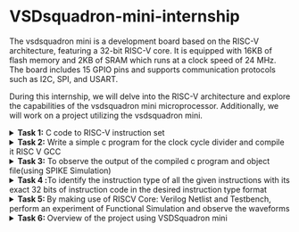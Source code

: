 # VSDsquadron-mini-internship

The vsdsquadron mini is a development board based on the RISC-V architecture, featuring a 32-bit RISC-V core. It is equipped with 16KB of flash memory and 2KB of SRAM which runs at a clock speed of 24 MHz. The board includes 15 GPIO pins and supports communication protocols such as I2C, SPI, and USART.

During this internship, we will delve into the RISC-V architecture and explore the capabilities of the vsdsquadron mini microprocessor. Additionally, we will work on a project utilizing the vsdsquadron mini.

<details>
  <summary><b>Task 1:</b> C code to RISC-V instruction set</summary>

  Write a c program to count the sum from 1 to n. To do so install leafpad by using the command  
  `leafpad sum1ton.c &`   
  Create a file sum1ton.c then write a c program and save it.  
  ![Screenshot (184)](https://github.com/akshaynet27/VSDSquadron-Mini-research-internship/assets/173434697/d776d243-febb-4807-a8a3-dee49d9ed1d1)

  Compile the c program and verify the results using the following commands  
  `gcc sum1ton.c`  
  `./a.out`  
  ![image](https://github.com/akshaynet27/VSDSquadron-Mini-research-internship/assets/173434697/835864ee-a9bb-4c77-81f7-f045e8bf7de2)

  ### RISC V
  To get the RISC V instruction type from C program  
  `riscv64-unknown-elf-gcc -O1 -mabi=lp64 -march=rv64i -o sum1ton.o sum1ton.c`  
  To view the output we use the command  
  `riscv64-unknown-elf-objdump -d sum2n.o | less`
  ![Screenshot (186)](https://github.com/akshaynet27/VSDSquadron-Mini-research-internship/assets/173434697/ddf069c9-8df3-4407-adda-982df3f4d0c8)

  This opens the output in the less editor, facilitating easier navigation. To locate the main function, we search for the keyword "main" using ?main. By employing a hexadecimal calculator, we can count the number of instructions executed in the main block by subtracting the address numbers displayed on the left. In this case, the main block contains 15 lines of instructions.

  Now we can use `-Ofast` instead of `-O1` and notice the difference between them.  
  `riscv64-unknown-elf-gcc -Ofast -mabi=lp64 -march=rv64i -o sum1ton.o sum1ton.c`  
  ![Screenshot (187)](https://github.com/akshaynet27/VSDSquadron-Mini-research-internship/assets/173434697/97d6c1f8-a395-4f59-9ab6-c0ebf6308b5e)
  We can notice that for `-Ofast` the instruction is reduced to 12 lines rather than 15 lines  

</details>

<details>
  <summary><b>Task 2:</b> Write a simple c program for the clock cycle divider and compile it RISC V GCC</summary>

  The c program for Clock cycle divider is as follows  
  ![Screenshot (193)](https://github.com/akshaynet27/VSDSquadron-Mini-research-internship/assets/173434697/d90c081f-359b-414b-acbc-a516516a0e3d)

  ### Output  
  ![Screenshot (192)](https://github.com/akshaynet27/VSDSquadron-Mini-research-internship/assets/173434697/7495cff9-3037-4ced-a153-1562a6c09871)

  To get the RISC V instruction type from C program  
  `riscv64-unknown-elf-gcc -O1 -mabi=lp64 -march=rv64i -o clockdiv.o clockdiv.c`  
  ![Screenshot (194)](https://github.com/akshaynet27/VSDSquadron-Mini-research-internship/assets/173434697/eed650f3-fbae-40d9-81b1-ab758ba55cf8)

  To view the output we use the command  
  `riscv64-unknown-elf-objdump -d clockdiv.o | less`  
  ![Screenshot (191)](https://github.com/akshaynet27/VSDSquadron-Mini-research-internship/assets/173434697/de09b78c-2511-4717-9dad-2e3e94ba49a5)

</details>

<details>
  <summary><b>Task 3:</b> To observe the output of the compiled c program and object file(using SPIKE Simulation)</summary>

  ### To verify the output of the c program and RISC v instructions  
  The command used to compile and execute c program is  
  `gcc sum1ton.c`  
  `./a.out`  
  ![Screenshot (200)](https://github.com/akshaynet27/VSDSquadron-Mini-research-internship/assets/173434697/fd3ca90f-0ca3-4ebc-90c6-98176e252199)

  The command used to compile and execute object file is  
  `riscv64-unknown-elf-gcc -Ofast -mabi=lp64 -march=rv64i -o clockdiv.o clockdiv.c`  
  `spike pk clockdiv.o`  
  ![Screenshot (201)](https://github.com/akshaynet27/VSDSquadron-Mini-research-internship/assets/173434697/1dd190fb-0b65-45ed-a42c-170ce5169feb)

  ### Debugging
  ![Screenshot (198)](https://github.com/akshaynet27/VSDSquadron-Mini-research-internship/assets/173434697/ed88fca1-9827-4ec7-b599-417d8d170f73)
  The command for debugging is  
  `spike -d pk clockdiv.o`  
  ![Screenshot (199)](https://github.com/akshaynet27/VSDSquadron-Mini-research-internship/assets/173434697/a625a898-7cac-4040-af90-7b22c8859e0f)
  The command `until pc 0 100b0` specifies that the instruction gets executed up to 100b0 address  
  To know the status of the register we can use `reg 0 register_name` for example `reg 0 a0` shows us what is present in the a0 register

</details>

<details>
  <summary><b>Task 4 :</b>To identify the instruction type of all the given instructions with its exact 32 bits of instruction code in the desired instruction type format</summary>

## Introduction
This report provides a detailed analysis of various RISC-V instructions. Each instruction is classified into its respective type (R, I, S, B) and its exact 32-bit binary encoding is provided.
### Instruction Formats in RISC-V

The instruction format of a processor defines how machine language instructions are structured and organized for execution. These instructions consist of bits (0s and 1s), each carrying information about data locations and operations. RISC-V has six instruction formats:

1. **R-format**
2. **I-format**
3. **S-format**
4. **B-format**
5. **U-format**
6. **J-format**

Let's delve into each instruction format with examples.

#### 1. R-type Instruction
In RV32, each instruction is 32 bits long. The "R" in R-type stands for "register," indicating that these instructions operate on registers, not memory locations. R-type instructions perform various arithmetic and logical operations. The 32-bit instruction is divided into six fields:

- **Opcode (7 bits):** Identifies the type of instruction format.
- **rd (5 bits):** Destination Register, stores the result of the operation.
- **func3 (3 bits):** Specifies the type of arithmetic or logical operation.
- **rs1 (5 bits):** Source Register 1, holds data for the operation.
- **rs2 (5 bits):** Source Register 2, holds additional data for the operation.
- **func7 (7 bits):** Further specifies the operation.

#### 2. I-type Instruction
In RV32, each instruction is 32 bits long. The "I" in I-type stands for "immediate," meaning these instructions use registers and an immediate value. I-type instructions are used for immediate and load operations. The 32-bit instruction is divided into five fields:

- **Opcode (7 bits):** Identifies the type of instruction format.
- **rd (5 bits):** Destination Register, stores the result of the operation.
- **func3 (3 bits):** Specifies the type of arithmetic or logical operation.
- **rs1 (5 bits):** Source Register, holds data for the operation.
- **Immediate (12 bits):** Signed immediate value, replacing the rs2 and func7 fields from R-type.

#### 3. S-type Instruction
In RV32, each instruction is 32 bits long. The "S" in S-type stands for "store," indicating these instructions store register values into memory. S-type instructions are used for store operations. The 32-bit instruction is divided into six fields:

- **Opcode (7 bits):** Identifies the type of instruction format.
- **Immediate (12 bits):** Signed immediate value, split into imm[11:5] and imm[4:0].
- **rs1 (5 bits):** Source Register 1, holds the value to be stored.
- **rs2 (5 bits):** Source Register 2, used in address calculation.
- **func3 (3 bits):** Specifies the width and type of the store operation.

#### 4. B-type Instruction
In RV32, each instruction is 32 bits long. The "B" in B-type stands for "branch," indicating these instructions are used for conditional branching. The 32-bit instruction is divided into eight fields:

- **Opcode (7 bits):** Identifies the type of instruction format.
- **Immediate (12 bits):** Signed immediate value, split across imm[12], imm[10:5], imm[4:1], and imm[11].
- **rs1 (5 bits):** Source Register 1, involved in the condition check.
- **rs2 (5 bits):** Source Register 2, involved in the condition check.
- **func3 (3 bits):** Specifies the branch condition.

If the condition is true, the Program Counter (PC) is updated by adding the immediate value. If false, the PC moves to the next instruction (PC + 4 bytes). Instructions are word-aligned (address in multiples of 4 bytes).

#### 5. U-type Instruction
In RV32, each instruction is 32 bits long. The "U" in U-type stands for "upper immediate," meaning these instructions transfer immediate data to the destination register. The 32-bit instruction is divided into three fields:

- **Opcode (7 bits):** Identifies the type of instruction format.
- **rd (5 bits):** Destination Register.
- **Immediate (20 bits):** Upper immediate value, used in LUI and AUIPC instructions.

For example, the instruction `lui x15, 0x13579` writes the immediate value 0x13579 to the upper 20 bits of the rd register (x15), resulting in `x15 = 0x13579000`.

#### 6. J-type Instruction
In RV32, each instruction is 32 bits long. The "J" in J-type stands for "jump," indicating these instructions implement jump operations. The 32-bit instruction is divided into six fields:

- **Opcode (7 bits):** Identifies the type of instruction format.
- **rd (5 bits):** Destination Register.
- **Immediate (20 bits):** Signed immediate value, divided into four fields.

J-type instructions, such as JAL, are used to jump to a specified memory location, often for implementing loops.

## Instruction Formats
- **R-Type**: Used for register-register operations.
- **I-Type**: Used for immediate values and load instructions.
- **S-Type**: Used for store instructions.
- **B-Type**: Used for branch instructions.

## Detailed Instruction Analysis

### R-Type Instructions
| Instruction | Opcode | Funct3 | Funct7 | Binary Encoding |
|-------------|--------|--------|--------|-----------------|
| ADD r1, r2, r3 | 0110011 | 000 | 0000000 | 0000000 00011 00010 000 00001 0110011 |
| SUB r3, r1, r2 | 0110011 | 000 | 0100000 | 0100000 00010 00001 000 00011 0110011 |
| AND r2, r1, r3 | 0110011 | 111 | 0000000 | 0000000 00011 00001 111 00010 0110011 |
| OR r8, r2, r5 | 0110011 | 110 | 0000000 | 0000000 00101 00010 110 01000 0110011 |
| XOR r8, r1, r4 | 0110011 | 100 | 0000000 | 0000000 00100 00001 100 01000 0110011 |
| SLT r10, r2, r4 | 0110011 | 010 | 0000000 | 0000000 00100 00010 010 01010 0110011 |
| SRL r16, r11, r2 | 0110011 | 101 | 0000000 | 0000000 00010 01011 101 10000 0110011 |
| SLL r15, r11, r2 | 0110011 | 001 | 0000000 | 0000000 00010 01011 001 01111 0110011 |

### I-Type Instructions
| Instruction | Opcode | Funct3 | Immediate | Binary Encoding |
|-------------|--------|--------|-----------|-----------------|
| ADDI r12, r3, 5 | 0010011 | 000 | 000000000101 | 000000000101 00011 000 01100 0010011 |
| LW r13, r11, 2 | 0000011 | 010 | 000000000010 | 000000000010 01011 010 01101 0000011 |

### S-Type Instructions
| Instruction | Opcode | Funct3 | Immediate | Binary Encoding |
|-------------|--------|--------|-----------|-----------------|
| SW r3, r1, 4 | 0100011 | 010 | 000000000100 | 0000000 00011 00001 010 00010 0100011 |

### B-Type Instructions
| Instruction | Opcode | Funct3 | Immediate | Binary Encoding |
|-------------|--------|--------|-----------|-----------------|
| BNE r0, r1, 20 | 1100011 | 001 | 000000001010 | 0000000 00001 00000 001 00101 1100011 |
| BEQ r0, r0, 15 | 1100011 | 000 | 000000000111 | 0000000 00000 00000 000 00111 1100011 |

## Summary
This  provides a clear analysis of the given RISC-V instructions. Each instruction is categorized by type and detailed with its binary encoding.
</details>

<details>
  <summary><b>Task 5: </b>By making use of RISCV Core: Verilog Netlist and Testbench, perform an experiment of Functional Simulation and observe the waveforms  </summary>
  
  > **NOTE:** Please note that the design of the RISCV architecture and the creation of its testbench are not part of this Research Internship. Instead, we will utilize the existing Verilog code and testbench for the RISCV that have already been developed. You can find these resources in the GitHub repository named iiitb_rv32i.

## About IVERILOG and GTKWave

Icarus Verilog is an implementation of the Verilog hardware description language. GTKWave is a comprehensive wave viewer based on GTK+ v1.2 for Unix and Win32. It can read AET files generated by the Verilog Structural Compiler, as well as standard Verilog VCD/EVCD files, and allows for their viewing.

## Commands to install iverilog and GTKWave
```
sudo apt update  
sudo apt install iverilog gtkwave
```  

<img width="905" alt="image" src="https://github.com/akshaynet27/VSDSquadron-Mini-research-internship/assets/173434697/619cbe0a-6947-4c7e-ad7f-ece429183456">

### Steps to Perform Functional Simulation of RISC-V

1.Create a new directory with your name using the following command:  
`mkdir <your_name>`

 2.Next, create two files with these commands:  
 `touch aksh27_rv32i.v`  
 `touch aksh27_rv32i_tb.v`  

 3.Copy the code from the reference GitHub repository and paste it into your Verilog and testbench files.

 4.To run and simulate the Verilog code, use this command:  
`iverilog -o aksh27_rv32i aksh27_rv32i.v aksh27_rv32i_tb.v`  
 `./aksh27_rv32i`  
 
 5.To view the simulation waveform in GTKWave, use the following command:  
 `gtkwave aksh27_rv32i.vcd`  

 ## Analysing the Output Waveform of various instructions  

 `1:ADD`  
 ![Screenshot (219)](https://github.com/akshaynet27/VSDSquadron-Mini-research-internship/assets/173434697/b41ea12c-8c4a-4655-b151-4b3179f18eeb)

 `2.SUB`  
 ![Screenshot (220)](https://github.com/akshaynet27/VSDSquadron-Mini-research-internship/assets/173434697/91ac8b02-55e4-4705-a102-ec1e1764be67)

`3.AND`  
![Screenshot (221)](https://github.com/akshaynet27/VSDSquadron-Mini-research-internship/assets/173434697/876725cd-2386-4cb9-bf9c-c9607433e924)

`4.OR`
![Screenshot (222)](https://github.com/akshaynet27/VSDSquadron-Mini-research-internship/assets/173434697/488f8fb6-44ab-4203-80ac-b594e092b2f6)

`5.XOR`
![Screenshot (223)](https://github.com/akshaynet27/VSDSquadron-Mini-research-internship/assets/173434697/513c6330-7dfc-474b-8923-e8bfac011618)

 `6.SLT`  
 ![Screenshot (224)](https://github.com/akshaynet27/VSDSquadron-Mini-research-internship/assets/173434697/b2910438-c836-4454-bc24-f9965ab82fbb)

</details>
  
<details>
  <summary><b>Task 6: </b>Overview of the project using VSDSquadron mini</summary>
  
## Mini Weather Station

### Overview

The 4:1 Multiplexer project demonstrates the functionality of a digital multiplexer, which selects one of four input signals and forwards the selected input to a single output line. This project utilizes the vsdsquadron RISC-V board, leveraging its GPIO pins for interfacing and control. Ideal for beginners in digital electronics and embedded systems, this project provides hands-on experience with digital logic design, signal routing, and the practical application of multiplexers.

### Components Required

- **CH32V003F4U6 Board**
  - The microcontroller board will serve as the brain of the Multiplexer.

- **Push Buttons**
  - For Select line inputs.

- **Breadboard**
  - For assembling the circuit without soldering.

- **Jumper Wires**
  - For making electrical connections between components.

- **LED**
  - To depict the output.


### Pinout Diagram

![WhatsApp Image 2024-07-16 at 9 13 46 PM](https://github.com/user-attachments/assets/5640034a-16c5-4851-9791-63642081c395)




### Pin Connections

| Component     | VSDsquadron Mini Board | Breadboard            |
|---------------|-------------------------|-----------------------|
| Push Button 1 | PD2                     | Connect one side to PD2, other side to GND |
| Push Button 2 | PD3                     | Connect one side to PD3, other side to GND |
| LED 1         | PD4                     | Connect anode to PD4, cathode to GND via resistor |
| LED 2         | PD5                     | Connect anode to PD5, cathode to GND via resistor |
| LED 3         | PD6                     | Connect anode to PD6, cathode to GND via resistor |
| LED 4         | PD7                     | Connect anode to PD7, cathode to GND via resistor |
| GND           | GND                     | Common GND rail on the breadboard |
| 5V            | 5V                      | Power rail on the breadboard |

### Summary
- **Push Buttons**: Each push button is connected to a GPIO pin (PD2 and PD3) on the VSDsquadron Mini Board and to GND.
- **LEDs**: Each LED is connected to a GPIO pin (PD4, PD5, PD6, PD7) on the VSDsquadron Mini Board with their cathodes connected to GND through a current-limiting resistor.
- **Power and GND**: The 5V and GND from the VSDsquadron Mini Board are connected to the power and GND rails of the breadboard.




## Code
#include "ch32v00x.h"

// Function to initialize GPIO pins
void GPIO_Init(void) {
    RCC_APB2PeriphClockCmd(RCC_APB2Periph_GPIOA, ENABLE);
    
    GPIO_InitTypeDef GPIO_InitStructure;
    
    // Configure IN0, IN1, IN2, IN3 as input
    GPIO_InitStructure.GPIO_Pin = GPIO_Pin_0 | GPIO_Pin_1 | GPIO_Pin_2 | GPIO_Pin_3;
    GPIO_InitStructure.GPIO_Mode = GPIO_Mode_IN_FLOATING;
    GPIO_Init(GPIOA, &GPIO_InitStructure);
    
    // Configure S0, S1 as input
    GPIO_InitStructure.GPIO_Pin = GPIO_Pin_0 | GPIO_Pin_1;
    GPIO_InitStructure.GPIO_Mode = GPIO_Mode_IN_FLOATING;
    GPIO_Init(GPIOB, &GPIO_InitStructure);
    
    // Configure OUT as output
    GPIO_InitStructure.GPIO_Pin = GPIO_Pin_2;
    GPIO_InitStructure.GPIO_Mode = GPIO_Mode_Out_PP;
    GPIO_InitStructure.GPIO_Speed = GPIO_Speed_50MHz;
    GPIO_Init(GPIOB, &GPIO_InitStructure);
}

// Function to read the selected input and set the output
void Multiplexer(void) {
    uint8_t S0, S1;
    uint16_t output;
    
    // Read selection lines
    S0 = GPIO_ReadInputDataBit(GPIOB, GPIO_Pin_0);
    S1 = GPIO_ReadInputDataBit(GPIOB, GPIO_Pin_1);
    
    // Determine the output based on the selection lines
    if (S0 == 0 && S1 == 0) {
        output = GPIO_ReadInputDataBit(GPIOA, GPIO_Pin_0);
    } else if (S0 == 0 && S1 == 1) {
        output = GPIO_ReadInputDataBit(GPIOA, GPIO_Pin_1);
    } else if (S0 == 1 && S1 == 0) {
        output = GPIO_ReadInputDataBit(GPIOA, GPIO_Pin_2);
    } else {
        output = GPIO_ReadInputDataBit(GPIOA, GPIO_Pin_3);
    }
    
    // Set the output
    GPIO_WriteBit(GPIOB, GPIO_Pin_2, output);
}

int main(void) {
    SystemInit();
    GPIO_Init();
    
    while (1) {
        Multiplexer();
    }
}

## Video

[Watch the video on Google Drive](https://drive.google.com/file/d/1yfmgiXkAETqOZgNFUV6puuEMjlRJwwRn/view?usp=sharing)

</details>
  
